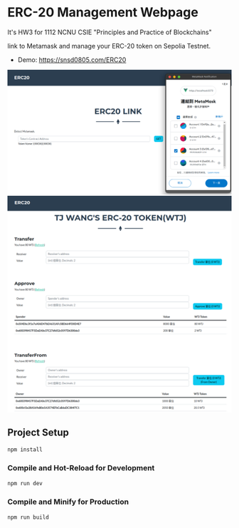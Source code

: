 # ERC-20 Management Webpage

It's HW3 for 1112 NCNU CSIE "Principles and Practice of Blockchains"

link to Metamask and manage your ERC-20 token on Sepolia Testnet.

- Demo: https://snsd0805.com/ERC20

![](docs/Screenshot_20230508_220420.png)
![](docs/Screenshot_20230508_220621.png)


## Project Setup

```sh
npm install
```

### Compile and Hot-Reload for Development

```sh
npm run dev
```

### Compile and Minify for Production

```sh
npm run build
```